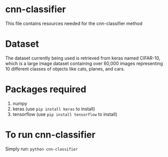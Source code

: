 # cnn-classifier
This file contains resources needed for the cnn-classifier method

# Dataset
The dataset currently being used is retrieved from keras named CIFAR-10, which is a large image dataset containing over 60,000 images representing 10 different classes of objects like cats, planes, and cars.

# Packages required
1. numpy
2. keras (use `pip install keras` to install)
3. tensorflow (use `pip install tensorflow` to install)

# To run cnn-classifier
Simply run:
`python cnn-classifier`



